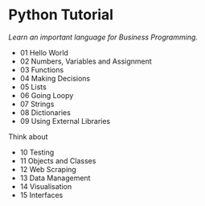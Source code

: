 # Python Tutorial

*Learn an important language for Business Programming.*

* 01 Hello World
* 02 Numbers, Variables and Assignment
* 03 Functions
* 04 Making Decisions
* 05 Lists
* 06 Going Loopy
* 07 Strings
* 08 Dictionaries
* 09 Using External Libraries

Think about
* 10 Testing
* 11 Objects and Classes
* 12 Web Scraping
* 13 Data Management
* 14 Visualisation
* 15 Interfaces
